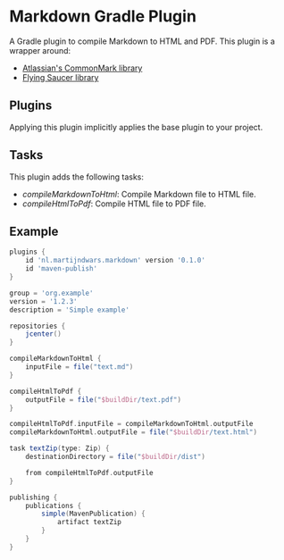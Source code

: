 # Markdown Gradle Plugin

A Gradle plugin to compile Markdown to HTML and PDF. This plugin is a wrapper around:

* [Atlassian's CommonMark library](https://github.com/atlassian/commonmark-java)
* [Flying Saucer library](https://github.com/flyingsaucerproject/flyingsaucer)

## Plugins

Applying this plugin implicitly applies the base plugin to your project.

## Tasks

This plugin adds the following tasks:

* _compileMarkdownToHtml_: Compile Markdown file to HTML file.
* _compileHtmlToPdf_: Compile HTML file to PDF file.

## Example

```groovy
plugins {
    id 'nl.martijndwars.markdown' version '0.1.0'
    id 'maven-publish'
}

group = 'org.example'
version = '1.2.3'
description = 'Simple example'

repositories {
    jcenter()
}

compileMarkdownToHtml {
    inputFile = file("text.md")
}

compileHtmlToPdf {
    outputFile = file("$buildDir/text.pdf")
}

compileHtmlToPdf.inputFile = compileMarkdownToHtml.outputFile
compileMarkdownToHtml.outputFile = file("$buildDir/text.html")

task textZip(type: Zip) {
    destinationDirectory = file("$buildDir/dist")

    from compileHtmlToPdf.outputFile
}

publishing {
    publications {
        simple(MavenPublication) {
            artifact textZip
        }
    }
}
```
